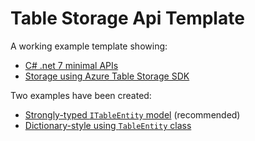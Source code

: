 # Table Storage Api Template

A working example template showing:

* [C# .net 7 minimal APIs](https://learn.microsoft.com/en-us/aspnet/core/fundamentals/minimal-apis/overview?view=aspnetcore-7.0)
* [Storage using Azure Table Storage SDK](https://learn.microsoft.com/en-us/dotnet/api/overview/azure/data.tables-readme?view=azure-dotnet)

Two examples have been created:

* [Strongly-typed `ITableEntity` model](https://github.com/MrSimonC/TableStorageApi/releases/tag/v1.1-strongly-typed-example) (recommended)
* [Dictionary-style using `TableEntity` class](https://github.com/MrSimonC/TableStorageApi/releases/tag/v1.0-dictionary-example)